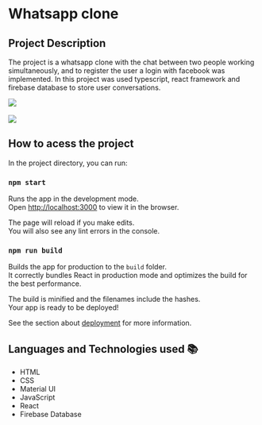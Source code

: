 # Whatsapp clone 

## Project Description

The project is a whatsapp clone with the chat between two people working simultaneously, and to register the user a login with facebook was implemented. In this project was used typescript, react framework and firebase database to store user conversations. 

<div>
  <img src="https://user-images.githubusercontent.com/98724767/214407492-90e264dd-2872-4d22-87cc-7affc7d9c551.png" />
</div>
</br>
<div>
  <img src="https://user-images.githubusercontent.com/98724767/214419097-de20795e-3729-4d30-81ac-ef5127e516e8.png" />
</div>

## How to acess the project

In the project directory, you can run:

### `npm start`

Runs the app in the development mode.\
Open [http://localhost:3000](http://localhost:3000) to view it in the browser.

The page will reload if you make edits.\
You will also see any lint errors in the console.

### `npm run build`

Builds the app for production to the `build` folder.\
It correctly bundles React in production mode and optimizes the build for the best performance.

The build is minified and the filenames include the hashes.\
Your app is ready to be deployed!

See the section about [deployment](https://facebook.github.io/create-react-app/docs/deployment) for more information.


## Languages and Technologies used :books:
- HTML
- CSS
- Material UI
- JavaScript
- React
- Firebase Database





